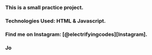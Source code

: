 ### This is a small practice project.

### Technologies Used: HTML & Javascript.

### Find me on Instagram: [@electrifyingcodes][Instagram].
### Jo

[Instgram]: https://www.instagram.com/electrifying_codes
[discord]: https://discord.com/in